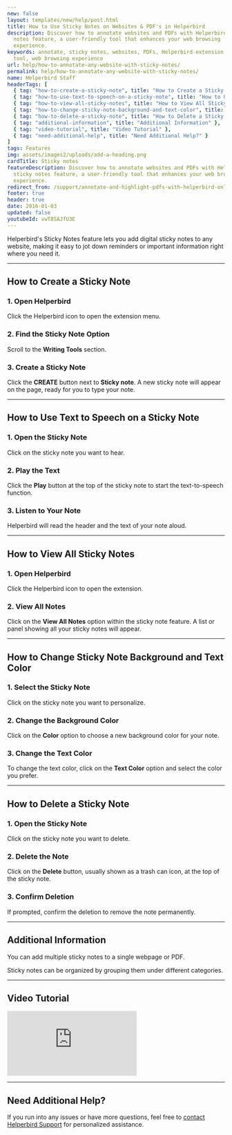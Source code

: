 ```yaml
---
new: false
layout: templates/new/help/post.html
title: How to Use Sticky Notes on Websites & PDF's in Helperbird
description: Discover how to annotate websites and PDFs with Helperbird's sticky
  notes feature, a user-friendly tool that enhances your web browsing
  experience.
keywords: annotate, sticky notes, websites, PDFs, Helperbird extension, browser
  tool, web browsing experience
url: help/how-to-annotate-any-website-with-sticky-notes/
permalink: help/how-to-annotate-any-website-with-sticky-notes/
name: Helperbird Staff
headerTags: [
  { tag: "how-to-create-a-sticky-note", title: "How to Create a Sticky Note" },
  { tag: "how-to-use-text-to-speech-on-a-sticky-note", title: "How to Use Text to Speech on a Sticky Note" },
  { tag: "how-to-view-all-sticky-notes", title: "How to View All Sticky Notes" },
  { tag: "how-to-change-sticky-note-background-and-text-color", title: "How to Change Sticky Note Background and Text Color" },
  { tag: "how-to-delete-a-sticky-note", title: "How to Delete a Sticky Note" },
  { tag: "additional-information", title: "Additional Information" },
  { tag: "video-tutorial", title: "Video Tutorial" },
  { tag: "need-additional-help", title: "Need Additional Help?" }
]
tags: Features
img: assets/images2/uploads/add-a-heading.png
cardTitle: Sticky notes
featureDescription: Discover how to annotate websites and PDFs with Helperbird's
  sticky notes feature, a user-friendly tool that enhances your web browsing
  experience.
redirect_from: /support/annotate-and-highlight-pdfs-with-helperbird-online-extension/
footer: true
header: true
date: 2016-01-03
updated: false
youtubeId: vwT8SAJfU3E
---
```




Helperbird's Sticky Notes feature lets you add digital sticky notes to any website, making it easy to jot down reminders or important information right where you need it.

---

## How to Create a Sticky Note

### 1. Open Helperbird

Click the Helperbird icon to open the extension menu.

### 2. Find the Sticky Note Option

Scroll to the **Writing Tools** section.

### 3. Create a Sticky Note

Click the **CREATE** button next to **Sticky note**. A new sticky note will appear on the page, ready for you to type your note.

---

## How to Use Text to Speech on a Sticky Note

### 1. Open the Sticky Note

Click on the sticky note you want to hear.

### 2. Play the Text

Click the **Play** button at the top of the sticky note to start the text-to-speech function.

### 3. Listen to Your Note

Helperbird will read the header and the text of your note aloud.

---

## How to View All Sticky Notes

### 1. Open Helperbird

Click the Helperbird icon to open the extension.

### 2. View All Notes

Click on the **View All Notes** option within the sticky note feature. A list or panel showing all your sticky notes will appear.

---

## How to Change Sticky Note Background and Text Color

### 1. Select the Sticky Note

Click on the sticky note you want to personalize.

### 2. Change the Background Color

Click on the **Color** option to choose a new background color for your note.

### 3. Change the Text Color

To change the text color, click on the **Text Color** option and select the color you prefer.

---

## How to Delete a Sticky Note

### 1. Open the Sticky Note

Click on the sticky note you want to delete.

### 2. Delete the Note

Click on the **Delete** button, usually shown as a trash can icon, at the top of the sticky note.

### 3. Confirm Deletion

If prompted, confirm the deletion to remove the note permanently.

---

## Additional Information

You can add multiple sticky notes to a single webpage or PDF.

Sticky notes can be organized by grouping them under different categories.

---

## Video Tutorial

<div class="aspect-w-16 aspect-h-9 mt-12 mb-12">
<iframe id="videos" src="https://www.youtube-nocookie.com/embed/jX3vbq5GD5k" title="YouTube video player" frameborder="0" allow="accelerometer; autoplay; clipboard-write; encrypted-media; gyroscope; picture-in-picture; web-share" allowfullscreen></iframe>
</div>

---

## Need Additional Help?

If you run into any issues or have more questions, feel free to [contact Helperbird Support](/support) for personalized assistance.
